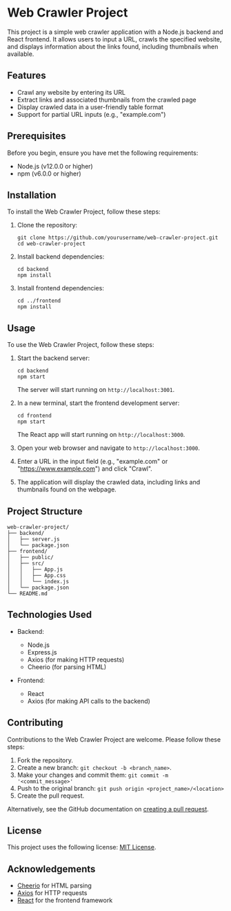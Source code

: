 # Web Crawler Project

This project is a simple web crawler application with a Node.js backend and React frontend. It allows users to input a URL, crawls the specified website, and displays information about the links found, including thumbnails when available.

## Features

- Crawl any website by entering its URL
- Extract links and associated thumbnails from the crawled page
- Display crawled data in a user-friendly table format
- Support for partial URL inputs (e.g., "example.com")

## Prerequisites

Before you begin, ensure you have met the following requirements:

- Node.js (v12.0.0 or higher)
- npm (v6.0.0 or higher)

## Installation

To install the Web Crawler Project, follow these steps:

1. Clone the repository:
   ```
   git clone https://github.com/yourusername/web-crawler-project.git
   cd web-crawler-project
   ```

2. Install backend dependencies:
   ```
   cd backend
   npm install
   ```

3. Install frontend dependencies:
   ```
   cd ../frontend
   npm install
   ```

## Usage

To use the Web Crawler Project, follow these steps:

1. Start the backend server:
   ```
   cd backend
   npm start
   ```
   The server will start running on `http://localhost:3001`.

2. In a new terminal, start the frontend development server:
   ```
   cd frontend
   npm start
   ```
   The React app will start running on `http://localhost:3000`.

3. Open your web browser and navigate to `http://localhost:3000`.

4. Enter a URL in the input field (e.g., "example.com" or "https://www.example.com") and click "Crawl".

5. The application will display the crawled data, including links and thumbnails found on the webpage.

## Project Structure

```
web-crawler-project/
├── backend/
│   ├── server.js
│   └── package.json
├── frontend/
│   ├── public/
│   ├── src/
│   │   ├── App.js
│   │   ├── App.css
│   │   └── index.js
│   └── package.json
└── README.md
```

## Technologies Used

- Backend:
  - Node.js
  - Express.js
  - Axios (for making HTTP requests)
  - Cheerio (for parsing HTML)

- Frontend:
  - React
  - Axios (for making API calls to the backend)

## Contributing

Contributions to the Web Crawler Project are welcome. Please follow these steps:

1. Fork the repository.
2. Create a new branch: `git checkout -b <branch_name>`.
3. Make your changes and commit them: `git commit -m '<commit_message>'`
4. Push to the original branch: `git push origin <project_name>/<location>`
5. Create the pull request.

Alternatively, see the GitHub documentation on [creating a pull request](https://help.github.com/articles/creating-a-pull-request/).

## License

This project uses the following license: [MIT License](https://opensource.org/licenses/MIT).

## Acknowledgements

- [Cheerio](https://github.com/cheeriojs/cheerio) for HTML parsing
- [Axios](https://github.com/axios/axios) for HTTP requests
- [React](https://reactjs.org/) for the frontend framework
